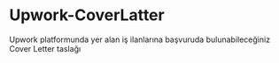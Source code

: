 # Upwork-CoverLatter
Upwork platformunda yer alan iş ilanlarına başvuruda bulunabileceğiniz Cover Letter taslağı
